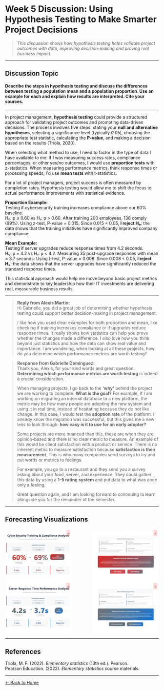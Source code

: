 # Week 5 Discussion: Using Hypothesis Testing to Make Smarter Project Decisions

> *This discussion shows how hypothesis testing helps validate project outcomes with data, improving decision-making and proving real business impact.*

---

## **Discussion Topic**
#### Describe the steps in hypothesis testing and discuss the differences between testing a population mean and a population proportion. Use an example for each and explain how results are interpreted. Cite your sources.

---

In project management, **hypothesis testing** could provide a structured approach for validating project outcomes and promoting data-driven decisions. The process involves five steps: stating your **null and alternative hypotheses**, selecting a significance level (typically *0.05*), choosing the appropriate test statistic, calculating the **P-value**, and making a decision based on the results (Triola, 2020).

When selecting what method to use, I need to factor in the type of data I have available to me. If I was measuring success rates, compliance percentages, or other yes/no outcomes, I would use **proportion tests** with z-statistics. When measuring performance metrics, think response times or processing speeds, I'd use **mean tests** with t-statistics.

For a lot of project managers, project success is often measured by completion rates. Hypothesis testing would allow me to shift the focus to actual performance improvements with statistical evidence.

**Proportion Example:**  
Testing if cybersecurity training increases compliance above our 60% baseline.  
H₀: p ≤ 0.60 vs H₁: p > 0.60. After training 200 employees, 138 comply (69%). Using z-test, P-value = 0.015. Since 0.015 < 0.05, **I reject H₀**: the data shows that the training initiatives have significantly improved company compliance.

**Mean Example:**  
Testing if server upgrades reduce response times from 4.2 seconds.  
H₀: μ = 4.2 vs H₁: μ < 4.2. Measuring 35 post-upgrade responses with mean = 3.7 seconds. Using t-test, P-value = 0.008. Since 0.008 < 0.05, **I reject H₀**: the data shows that the server upgrades have significantly reduced the standard response times.

This statistical approach would help me move beyond basic project metrics and demonstrate to key leadership how their IT investments are delivering real, measurable business results.

---

> **Reply from Alexis Martin:**  
> Hi Gabrielle, you did a great job of determining whether hypothesis testing could support better decision-making in project management.
> 
> I like how you used clear examples for both proportion and mean, like checking if training increases compliance or if upgrades reduce response times. It really shows how statistics can help you prove whether the changes made a difference. I also love how you think beyond just statistics and how the data can show real value and importance. I am wondering, when looking at all these projects, how do you determine which performance metrics are worth testing?

> **Response from Gabrielle Dominguez:**  
> Thank you, Alexis, for your kind words and great question. **Determining which performance metrics are worth testing** is indeed a crucial consideration.  
>  
> When managing projects, I go back to the **'why'** behind the project we are working to complete. **What is the goal?** For example, if I am working on migrating an internal database to a new platform, the metric may be how many people are adopting the new system and using it in real time, instead of hesitating because they do not like change. In this case, I would test the **adoption rate** of the platform. I already know the migration was successful, but this gives me a new lens to look through: **how easy is it to use for an early adopter?**
> 
> Some projects are more nuanced than this, these are when they are opinion-based and there is no clear metric to measure. An example of this would be client satisfaction with a product or service. There is no inherent metric to measure satisfaction because **satisfaction is their measurement**. This is why many companies send surveys to try and put words or metrics to feelings.  
>  
> For example, you go to a restaurant and they send you a survey asking about your food, server, and experience. They could gather this data by using a **1–5 rating system** and put data to what was once only a feeling.
>  
> Great question again, and I am looking forward to continuing to learn alongside you for the remainder of the semester.

---

## Forecasting Visualizations

<style>
  .image-row {
    display: flex;
    gap: 0.5px; /* more aggressive reduction for visibility */
    justify-content: space-between;
    flex-wrap: wrap;
  }

  .img-container {
    position: relative;
    flex: 1 1 calc(43.65% - 0.5px);
    max-width: calc(43.65% - 0.5px);
  }

  .img-container img {
    display: block;
    width: 100%;
    height: auto;
    cursor: pointer;
    border-radius: 4px;
  }

  .zoom-plus {
    position: absolute;
    top: 5px;
    right: 5px;
    font-weight: normal;
    font-size: 14px;
    color: rgba(0, 0, 0, 0.4);
    background: rgba(255, 0, 0, 0.15); /* DEBUG: light red background to make position obvious */
    border-radius: 2px;
    padding: 2px;
    user-select: none;
    pointer-events: none;
    transition: color 0.3s ease;
  }

  .img-container:hover .zoom-plus {
    color: rgba(0, 0, 0, 0.7);
  }

  .modal {
    display: none;
    position: fixed;
    z-index: 1000;
    left: 0;
    top: 0;
    width: 100vw;
    height: 100vh;
    background: rgba(0,0,0,0.8);
    justify-content: center;
    align-items: center;
  }

  .modal.active {
    display: flex;
  }

  .modal img {
    max-width: 90%;
    max-height: 90%;
    box-shadow: 0 0 15px rgba(0,0,0,0.5);
    border-radius: 8px;
  }

  .modal-close {
    position: fixed;
    top: 20px;
    right: 30px;
    color: white;
    font-size: 30px;
    font-weight: bold;
    cursor: pointer;
    user-select: none;
  }

  @media (max-width: 600px) {
    .img-container {
      flex: 1 1 calc(50% - 4px);
      max-width: calc(50% - 4px);
    }

    .zoom-plus {
      top: 20px;  /* 50% more push than 14px */
      right: 20px;
      background: rgba(255, 0, 0, 0.15); /* keep debug background on mobile */
    }
  }
</style>

<div class="image-row">
  <div class="img-container">
    <img src="https://raw.githubusercontent.com/GabrielleDominguez/Statics-Applied-Bridging-Data-Decision-Making-in-Project-Management/a1827491001287a4ade1414fe0dd9599b4c9a86f/Article%205%2C%20image%201%20v2.png" alt="Forecasting Image 1" class="zoomable" />
    <div class="zoom-plus" aria-hidden="true">+</div>
  </div>

  <div class="img-container">
    <img src="https://raw.githubusercontent.com/GabrielleDominguez/Statics-Applied-Bridging-Data-Decision-Making-in-Project-Management/a1827491001287a4ade1414fe0dd9599b4c9a86f/Atricle%205%2C%20image%202%20v2.png" alt="Forecasting Image 2" class="zoomable" />
    <div class="zoom-plus" aria-hidden="true">+</div>
  </div>

  <div class="img-container">
    <img src="https://raw.githubusercontent.com/GabrielleDominguez/Statics-Applied-Bridging-Data-Decision-Making-in-Project-Management/a1827491001287a4ade1414fe0dd9599b4c9a86f/Article%205%2C%20image%203%20v2.png" alt="Forecasting Image 3" class="zoomable" />
    <div class="zoom-plus" aria-hidden="true">+</div>
  </div>

  <div class="img-container">
    <img src="https://raw.githubusercontent.com/GabrielleDominguez/Statics-Applied-Bridging-Data-Decision-Making-in-Project-Management/a1827491001287a4ade1414fe0dd9599b4c9a86f/Article%205%2C%20image%204%20v2.png" alt="Forecasting Image 4" class="zoomable" />
    <div class="zoom-plus" aria-hidden="true">+</div>
  </div>
</div>

<div id="modal" class="modal" role="dialog" aria-modal="true" aria-labelledby="modal-label">
  <span id="modal-close" class="modal-close" aria-label="Close modal">&times;</span>
  <img src="" alt="" id="modal-img" />
</div>

<script>
  const zoomables = document.querySelectorAll('.zoomable');
  const modal = document.getElementById('modal');
  const modalImg = document.getElementById('modal-img');
  const modalClose = document.getElementById('modal-close');

  zoomables.forEach(img => {
    img.addEventListener('click', () => {
      modal.classList.add('active');
      modalImg.src = img.src;
      modalImg.alt = img.alt;
    });
  });

  modalClose.addEventListener('click', () => {
    modal.classList.remove('active');
    modalImg.src = '';
  });

  modal.addEventListener('click', (e) => {
    if (e.target === modal) {
      modal.classList.remove('active');
      modalImg.src = '';
    }
  });

  document.addEventListener('keydown', (e) => {
    if (e.key === "Escape" && modal.classList.contains('active')) {
      modal.classList.remove('active');
      modalImg.src = '';
    }
  });
</script>

---
## References

Triola, M. F. (2022). *Elementary statistics* (13th ed.). Pearson.  
Pearson Education. (2022). *Elementary statistics* course materials.

---

[← Back to Home](https://gabrielledominguez.github.io/Statics-Applied-Bridging-Data-Decision-Making-in-Project-Management/)

